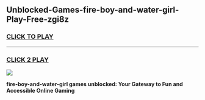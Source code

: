 
## Unblocked-Games-fire-boy-and-water-girl-Play-Free-zgi8z
<h3>
<a href="https://premium76.site?title=fire-boy-and-water-girl&ref=09A">CLICK TO PLAY</a></h3>
<hr>

<h3>
<a href="https://premium76.site?title=fire-boy-and-water-girl&ref=09A">CLICK 2 PLAY</a>
  
</h3>

<a href="https://premium76.site?title=fire-boy-and-water-girl&ref=09A"><img src="https://clearcache.store/games.png"></a>


**fire-boy-and-water-girl games unblocked: Your Gateway to Fun and Accessible Online Gaming**
